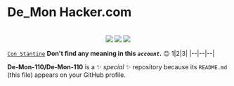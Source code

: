 # De_Mon Hacker.com
<p align="center">
  
<br>
  <img src="https://img.shields.io/badge/Author-Alex Butler-purple?style=flat-square">
  <img src="https://img.shields.io/badge/Open%20Source-Yes-cyan?style=flat-square">
  <img src="https://img.shields.io/badge/Written%20In-Python-blue?style=flat-square">
</p>

[`Con Stantine`](https://www.facebook.com/share/14CiLV3XLm/)
**Don't find any meaning in this _`account`_.**  😉
1|2|3|
|--|--|--|
<!--
**De-Mon-110/De-Mon-110** is a ✨ _special_ ✨ repository because its `README.md` (this file) appears on your GitHub profile.

Here are some ideas to get you started:

- 🔭 I’m currently working on ...
- 🌱 I’m currently learning ...
- 👯 I’m looking to collaborate on ...
- 🤔 I’m looking for help with ...
- 💬 Ask me about ...
- 📫 How to reach me: ...
- 😄 Pronouns: ...
- ⚡ Fun fact: ...
-->
**De-Mon-110/De-Mon-110** is a ✨ _special_ ✨ repository because its `README.md` (this file) appears on your GitHub profile.

